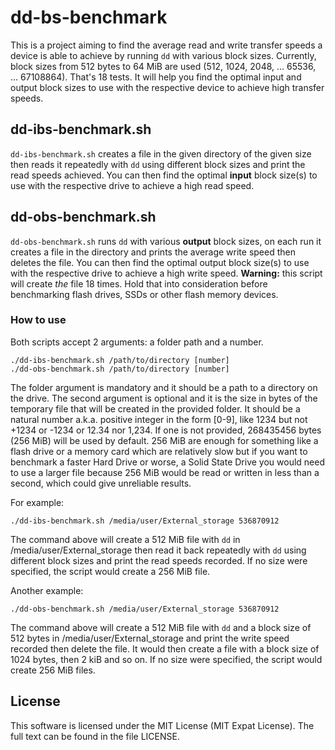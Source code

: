 # dd-bs-benchmark

This is a project aiming to find the average read and write transfer speeds a device is able to achieve by running `dd` with various block sizes. Currently, block sizes from 512 bytes to 64 MiB are used (512, 1024, 2048, ... 65536, ... 67108864). That's 18 tests. It will help you find the optimal input and output block sizes to use with the respective device to achieve high transfer speeds.

## dd-ibs-benchmark.sh
`dd-ibs-benchmark.sh` creates a file in the given directory of the given size then reads it repeatedly with `dd` using different block sizes and print the read speeds achieved. You can then find the optimal __**input**__ block size(s) to use with the respective drive to achieve a high read speed.

## dd-obs-benchmark.sh
`dd-obs-benchmark.sh` runs `dd` with various __**output**__ block sizes, on each run it creates a file in the directory and prints the average write speed then deletes the file. You can then find the optimal output block size(s) to use with the respective drive to achieve a high write speed. __**Warning:**__ this script will create *the* file 18 times. Hold that into consideration before benchmarking flash drives, SSDs or other flash memory devices.

### How to use
Both scripts accept 2 arguments: a folder path and a number.
```
./dd-ibs-benchmark.sh /path/to/directory [number]
./dd-obs-benchmark.sh /path/to/directory [number]
```
The folder argument is mandatory and it should be a path to a directory on the drive. The second argument is optional and it is the size in bytes of the temporary file that will be created in the provided folder. It should be a natural number a.k.a. positive integer in the form [0-9], like 1234 but not +1234 or -1234 or 12.34 nor 1,234. If one is not provided, 268435456 bytes (256 MiB) will be used by default. 256 MiB are enough for something like a flash drive or a memory card which are relatively slow but if you want to benchmark a faster Hard Drive or worse, a Solid State Drive you would need to use a larger file because 256 MiB would be read or written in less than a second, which could give unreliable results.

For example:
```
./dd-ibs-benchmark.sh /media/user/External_storage 536870912
```
The command above will create a 512 MiB file with `dd` in /media/user/External_storage then read it back repeatedly with `dd` using different block sizes and print the read speeds recorded. If no size were specified, the script would create a 256 MiB file.

Another example:
```
./dd-obs-benchmark.sh /media/user/External_storage 536870912
```
The command above will create a 512 MiB file with `dd` and a block size of 512 bytes in /media/user/External_storage and print the write speed recorded then delete the file. It would then create a file with a block size of 1024 bytes, then 2 kiB and so on. If no size were specified, the script would create 256 MiB files.

## License
This software is licensed under the MIT License (MIT Expat License). The full text can be found in the file LICENSE.
